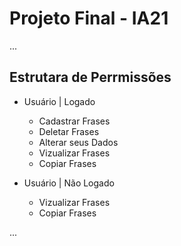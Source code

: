 # Projeto Final - IA21

...

## Estrutara de Perrmissões

- Usuário | Logado
  - Cadastrar Frases 
  - Deletar Frases
  - Alterar seus Dados
  - Vizualizar Frases
  - Copiar Frases
  
- Usuário | Não Logado
  - Vizualizar Frases
  - Copiar Frases
  
...
